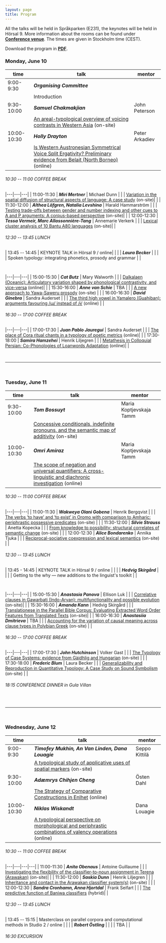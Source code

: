 ```yaml
---
layout: page
title: Program
---
```



All the talks will be held in Språkparken (E231), the keynotes will be held in Hörsal 9. More information about the rooms can be found under [**Conference venue**](/venue). The times are given in Stockholm time (CEST).

Download the program in [**PDF**](/program.pdf).



### Monday, June 10

| **time** | **talk** | **mentor** | 
|---|---|---|
| 9:00-9:30 | **_Organising Committee_** |  | 
|  | Introduction |  |
| 9:30-10:00 | **_Samuel Chakmakjian_** | John Peterson |
|  | [An areal-typological overview of voicing contrasts in Western Asia](/abstracts/chakmakjian.pdf) (on-site)|  | 
| 10:00-10:30 | **_Holly Drayton_** | Peter Arkadiev |
|  | [Is Western Austronesian Symmetrical Voice Split Ergativity? Preliminary evidence from Belait (North Borneo)](/abstracts/drayton.pdf) (online) |  |


###### 10:30 -- 11:00 COFFEE BREAK


|---|---|---|
| 11:00-11:30 | **_Miri Mertner_** | Michael Dunn |
|  | [Variation in the spatial diffusion of structural aspects of language: A case study](/abstracts/mertner.pdf) (on-site)|  |
| 11:30-12:00 | **_Althea Löfgren, Natalia Levshina_** | Harald Hammarström |
|  | [Testing trade-offs between gender and number indexing and other cues to A and P arguments: A corpus-based perspective](/abstracts/löfgren.pdf) (on-site)|  |
| 12:00-12:30 | **_Tessa Vermeir, Marc Allassonnière-Tang_** | Annemarie Verkerk |
|  | [Lexical cluster analysis of 10 Bantu A80 languages](/abstracts/vermeir.pdf) (on-site)|  |


###### 12:30 -- 13:45 LUNCH



| 13:45 -- 14:45 | KEYNOTE TALK in Hörsal 9 / online|  | 
|  | **_Laura Becker_** |  |
|  | Spoken typology: integrating phonetics, prosody and grammar |  |


&nbsp;

|---|---|---|
| 15:00-15:30 | **_Cat Butz_** | Mary Walworth |
|  | [Dalkalaen (Oceanic): Articulatory variation shaped by phonological contrastivity, and vice-versa](/abstracts/butz.pdf) (online)|  |
| 15:30-16:00 | **_Anne van Schie_** | TBA |
|  | [A new approach to Yawa-Saweru prosody](/abstracts/vanschie.pdf) (on-site) |  |
| 16:00-16:30 | **_David Ginebra_** | Sandra Auderset |
|  | [The third high vowel in Yamalero (Guahiban): arguments favouring /ɯ/ instead of /ɨ/](/abstracts/ginebra.pdf) (online) |  |



###### 16:30 -- 17:00 COFFEE BREAK


|---|---|---|
| 17:00-17:30 | **_Juan Pablo Jauregui_** | Sandra Auderset  |
|  | [The place of Cora ritual chants in a typology of poetic metrics](/abstracts/pablojauregui.pdf) (online)|  |
| 17:30-18:00 | **_Samira Hamzehei_** | Henrik Liljegren |
|  | [Metathesis in Colloquial Persian: Co-Phonologies of Loanwords Adaptation](/abstracts/hamzehei.pdf) (online)|  |


&nbsp;

---

&nbsp;

### Tuesday, June 11


| **time** | **talk** | **mentor** | 
|---|---|---|
| 9:30-10:00 | **_Tom Bossuyt_** | Maria Koptjevskaja Tamm  |
|  | [Concessive conditionals, indefinite pronouns, and the semantic map of additivity](/abstracts/bossuyt.pdf) (on-site)|  |
| 10:00-10:30 | **_Omri Amiraz_** | Maria Koptjevskaja Tamm |
|  | [The scope of negation and universal quantifiers: A cross-linguistic and diachronic investigation](/abstracts/amiraz.pdf)  (online)|  |




###### 10:30 -- 11:00 COFFEE BREAK


|---|---|---|
| 11:00-11:30 | **_Wakweya Olani Gobena_** | Henrik Bergqvist |
|  | [The verbs ‘to have’ and ‘to exist’ in Oromo with comparison to Amharic: periphrastic possessive predicates](/abstracts/olanigobena.pdf) (on-site) |  |
| 11:30-12:00 | **_Silvie Strauss_** | Anetta Kopecka |
|  | [From knowledge to possibility: structural correlates of semantic change](/abstracts/strauss.pdf) (on-site) |  |
| 12:00-12:30 | **_Alice Bondarenko_** | Annika Tjuka  |
|  | [Reciprocal-sociative coexpression and lexical semantics](/abstracts/bondarenko.pdf) (on-site) |  |




######  12:30 -- 13:45 LUNCH



| 13:45 - 14:45 | KEYNOTE TALK in Hörsal 9 / online |  |
|  | **_Hedvig Skirgård_** |  |
|  | Getting to the why — new additions to the linguist's toolkit |  |


&nbsp;



|---|---|---|
| 15:00-15:30 | **_Anastasia Panova_** | Ellison Luk  |
|  | [Correlative clauses in Gawarbati (Indo-Aryan): multifunctionality and possible evolution](/abstracts/panova.pdf) (on-site)|  |
| 15:30-16:00 | **_Amanda Kann_** | Hedvig Skirgård  |
|  | [Translationese in the Parallel Bible Corpus: Evaluating Extracted Word Order Features from Translated Texts](/abstracts/kann.pdf) (on-site)|  |
| 16:00-16:30 | **_Anastasiia Dmitrieva_** | TBA  |
|  | [Accounting for the variation of causal meaning across clause types in Polybian Greek](/abstracts/dmitrieva.pdf) (on-site) |  |



######  16:30 -- 17:00 COFFEE BREAK


|---|---|---|
| 17:00-17:30 | **_John Hutchinson_** | Volker Gast |
|  | [The Typology of Case Systems: evidence from Gàidhlig and Hungarian](/abstracts/hutchinson.pdf) (on-site) |  |
| 17:30-18:00 | **_Frederic Blum_** | Laura Becker |
|  | [Generalizability and Reproduction in Quantitative Typology: A Case Study on Sound Symbolism](/abstracts/blum.pdf) (on-site) |  |




###### 18:15 CONFERENCE DINNER in Gula Villan


&nbsp;

---

&nbsp;


### Wednesday, June 12


| **time** | **talk** | **mentor** | 
|---|---|---|
| 9:00-9:30 | **_Timofey Mukhin, An Van Linden, Dana Louagie_** | Seppo Kittilä |
|  | [A typological study of applicative uses of spatial markers](/abstracts/mukhin.pdf) (on-site)|  |
| 9:30-10:00 | **_Adæmrys Chihjen Cheng_** | Östen Dahl  |
|  | [The Strategy of Comparative Constructions in Enlhet](/abstracts/chihjencheng.pdf) (online)|  |
| 10:00-10:30 | **_Niklas Wiskandt_** | Dana Louagie |
|  | [A typological perspective on morphological and periphrastic combinations of valency operations](/abstracts/wiskandt.pdf) (online) |  |


###### 10:30 -- 11:00 COFFEE BREAK


|---|---|---|---|
| 11:00-11:30 | **_Anita Obenaus_** | Antoine Guillaume  |
|  | [Investigating the flexibility of the classifier-to-noun assignment in Terena (Arawakan)](/abstracts/obenaus.pdf) (on-site)|  |
| 11:30-12:00 | **_Saskia Dunn_** | Henrik Liljegren |
|  | [Inheritance and contact in the Arawakan classifier system(s)](/abstracts/dunn.pdf) (on-site) |  |
| 12:00-12:30 | **_Sandra Cronhamn, Anna Hjortdal_** | Frank Seifart  |
|  | [The predictive function of Baniwa classifiers](/abstracts/cronhamn.pdf)  (hybrid)|  |


###### 12:30 -- 13:45 LUNCH



| 13:45 -- 15:15 | Masterclass on parallel corpora and computational methods in Studio 2 / online |  |
|  | **_Robert Östling_** |  |
|  | TBA |  |


###### 16:30 EXCURSION


&nbsp;



&nbsp;
&nbsp;















